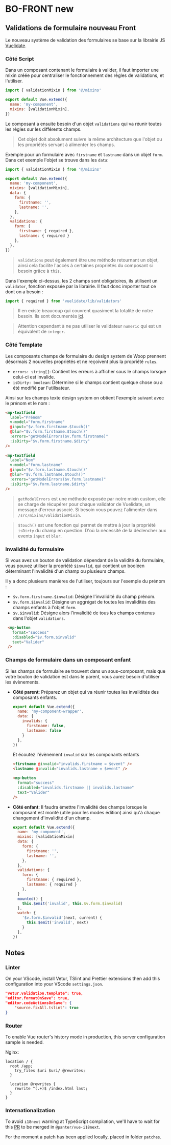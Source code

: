 # BO-FRONT new
## Validations de formulaire nouveau Front

Le nouveau système de validation des formulaires se base sur la librairie JS [Vuelidate](https://vuelidate.js.org/#getting-started).


### Côté Script

Dans un composant contenant le formulaire à valider, il faut importer une mixin créée pour centraliser le fonctionnement des règles de validations, et l'utiliser.

```js
import { validationMixin } from '@/mixins'

export default Vue.extend({
  name: 'my-component',
  mixins: [validationMixin],
})
```

Le composant a ensuite besoin d'un objet `validations` qui va réunir toutes les règles sur les différents champs.

> Cet objet doit absolument suivre la même architecture que l'objet ou les propriétés servant à alimenter les champs.

Exemple pour un formulaire avec `firstname` et `lastname` dans un objet `form`. Dans cet exemple l'objet se trouve dans les `data`:

```js
import { validationMixin } from '@/mixins'

export default Vue.extend({
  name: 'my-component',
  mixins: [validationMixin],
  data: {
    form: {
      firstname: '',
      lastname: '',
    },
  },
  validations: {
    form: {
      firstname: { required },
      lastname: { required }
    },
  },
})
```

> `validations` peut également être une méthode retournant un objet, ainsi cela facilite l'accès à certaines propriétés du composant si besoin grâce à `this`.

Dans l'exemple ci-dessus, les 2 champs sont obligatoires, ils utilisent un `validator`, fonction exposée par la librairie. Il faut donc importer tout ce dont on a besoin :

```js
import { required } from 'vuelidate/lib/validators'
```

> Il en existe beaucoup qui couvrent quasiment la totalité de notre besoin.
> Ils sont documentés [ici](https://vuelidate.js.org/#sub-builtin-validators).

> Attention cependant à ne pas utiliser le validateur `numeric` qui est un équivalent de `integer`.

### Côté Template

Les composants champs de formulaire du design system de Woop prennent désormais 2 nouvelles propriétés et ne reçoivent plus la propriété `rules`.

- `errors: string[]`: Contient les erreurs à afficher sous le champs lorsque celui-ci est invalide.
- `isDirty: boolean`: Détermine si le champs contient quelque chose ou a été modifié par l'utilisateur.

Ainsi sur les champs texte design system on obtient l'exemple suivant avec le prénom et le nom :

```html
<mp-textfield
  label="Prénom"
  v-model="form.firstname"
  @input="$v.form.firstname.$touch()"
  @blur="$v.form.firstname.$touch()"
  :errors="getModelErrors($v.form.firstname)"
  :isDirty="$v.form.firstname.$dirty"
/>
​
<mp-textfield
  label="Nom"
  v-model="form.lastname"
  @input="$v.form.lastname.$touch()"
  @blur="$v.form.lastname.$touch()"
  :errors="getModelErrors($v.form.lastname)"
  :isDirty="$v.form.lastname.$dirty"
/>
```

> `getModelErrors` est une méthode exposée par notre mixin custom, elle se charge de récupérer pour chaque validator de Vuelidate, un message d'erreur associé. Si besoin vous pouvez l'alimenter dans `/src/mixins/validationMixin`.

> `$touch()` est une fonction qui permet de mettre à jour la propriété `isDirty` du champ en question. D'où la nécessité de la déclencher aux events `input` et `blur`.

### Invalidité du formulaire

Si vous avez un bouton de validation dépendant de la validité du formulaire, vous pouvez utiliser la propriété `$invalid`, qui contient un booléen déterminant l'invalidité d'un champ ou plusieurs champs.

Il y a donc plusieurs manières de l'utiliser, toujours sur l'exemple du prénom : 

 - `$v.form.firstname.$invalid`: Désigne l'invalidité du champ prénom.
 - `$v.form.$invalid`: Désigne un aggrégat de toutes les invalidités des champs enfants à l'objet `form`.
 - `$v.$invalid`: Désigne alors l'invalidité de tous les champs contenus dans l'objet `validations`.

 ```html
  <mp-button
    format="success"
    :disabled="$v.form.$invalid"
    text="Valider"
  />
  ```


### Champs de formulaire dans un composant enfant

Si les champs de formulaire se trouvent dans un sous-composant, mais que votre bouton de validation est dans le parent, vous aurez besoin d'utiliser les évènements.

- **Côté parent**: Préparez un objet qui va réunir toutes les invalidités des composants enfants.
  ```js
  export default Vue.extend({
    name: 'my-component-wrapper',
    data: {
      invalids: {
        firstname: false,
        lastname: false
      }
    },
  })
  ```
  Et écoutez l'évènement `invalid` sur les componants enfants
  ```html
  <firstname @invalid="invalids.firstname = $event" />
  <lastname @invalid="invalids.lastname = $event" />

  <mp-button
    format="success"
    :disabled="invalids.firstname || invalids.lastname"
    text="Valider"
  />
  ```
- **Côté enfant**: Il faudra émettre l'invalidité des champs lorsque le composant est monté (utile pour les modes édition) ainsi qu'à chaque changement d'invalidité d'un champ.
  ```js
  export default Vue.extend({
    name: 'my-component',
    mixins: [validationMixin]
    data: {
      form: {
        firstname: '',
        lastname: '',
      },
    },
    validations: {
      form: {
        firstname: { required },
        lastname: { required }
      },
    }
    mounted() {
      this.$emit('invalid', this.$v.form.$invalid)
    },
    watch: {
      '$v.form.$invalid'(next, current) {
        this.$emit('invalid', next)
      }
    },
  })
  ```

## Notes

### Linter

On your VScode, install Vetur, TSlint and Prettier extensions then add this configuration into your VScode `settings.json`.

```json
"vetur.validation.template": true,
"editor.formatOnSave": true,
"editor.codeActionsOnSave": {
    "source.fixAll.tslint": true
}
```

### Router

To enable Vue router's history mode in production, this server configuration sample is needed.

Nginx:

```
location / {
  root /app;
    try_files $uri $uri/ @rewrites;
  }

  location @rewrites {
    rewrite ^(.+)$ /index.html last;
  }
}

```

### Internationalization

To avoid `i18next` warning at TypeScript compilation, we'll have to wait for this [PR](https://github.com/panter/vue-i18next/pull/89) to be merged in `@panter/vue-i18next`.

For the moment a patch has been applied locally, placed in folder `patches`.
